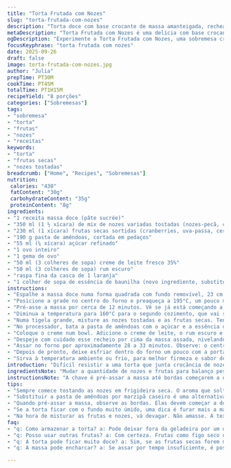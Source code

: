 ```yaml
---
title: "Torta Frutada com Nozes"
slug: "torta-frutada-com-nozes"
description: "Torta doce com base crocante de massa amanteigada, recheada com mistura rica de nozes tostadas, frutas secas, pasta de amêndoas e um toque de rum. Processo envolve pré-cozimento da massa para evitar que fique encharcada, depois recheio cremoso com textura firme e sabor complexo. Receita adapta nozes e frutas conforme o que tiver disponível, oferece aroma cítrico pela casca de laranja e um equilíbrio entre doçura e leve acidez das frutas. Ideal para sobremesa em épocas festivas ou para impressionar com ingredientes simples e resultados sofisticados."
metaDescription: "Torta Frutada com Nozes é uma delícia com base crocante e um recheio rico de frutas e nozes, ideal para impressionar!"
ogDescription: "Experimente a Torta Frutada com Nozes, uma sobremesa crocante e rica em sabores, perfeita para ocasiões especiais."
focusKeyphrase: "torta frutada com nozes"
date: 2025-09-26
draft: false
image: torta-frutada-com-nozes.jpg
author: "Julia"
prepTime: PT30M
cookTime: PT45M
totalTime: PT1H15M
recipeYield: "8 porções"
categories: ["Sobremesas"]
tags:
- "sobremesa"
- "torta"
- "frutas"
- "nozes"
- "receitas"
keywords:
- "torta"
- "frutas secas"
- "nozes tostadas"
breadcrumb: ["Home", "Recipes", "Sobremesas"]
nutrition: 
 calories: "430"
 fatContent: "30g"
 carbohydrateContent: "35g"
 proteinContent: "8g"
ingredients:
- "1 receita massa doce (pâte sucrée)"
- "350 ml (1 ½ xícara) de mix de nozes variadas tostadas (nozes-pecã, castanha de caju, pistache)"
- "230 ml (1 xícara) frutas secas sortidas (cranberries, uva-passa, cerejas, damasco em cubos)"
- "190 g pasta de amêndoas, cortada em pedaços"
- "55 ml (¼ xícara) açúcar refinado"
- "1 ovo inteiro"
- "1 gema de ovo"
- "50 ml (3 colheres de sopa) creme de leite fresco 35%"
- "50 ml (3 colheres de sopa) rum escuro"
- "raspa fina da casca de 1 laranja"
- "1 colher de sopa de essência de baunilha (novo ingrediente, substituindo parte do zesto para aroma adicional)"
instructions:
- "Espalhe a massa doce numa forma quadrada com fundo removível, 23 cm de lado, altura 2,5 cm. Pressione bem a massa nas bordas para evitar que descole. Não esqueça de furar o fundo com garfo — ajuda a liberar bolhas e mantém crocância. Leve à geladeira por uns 25 minutos para firmar, isso evita que encolha no forno."
- "Posicione a grade no centro do forno e preaqueça a 195°C, um pouco menos que indicado no clássico para controlar melhor o dourado da massa."
- "Pré-asse a massa por cerca de 12 minutos. Vê se já está começando a ganhar cor nas bordas e a base não parece mais crua no toque. Essa pré-cozida evita que a base absorva umidade do recheio e fique mole depois. Retire do forno e deixe esfriar totalmente antes de colocar o recheio."
- "Diminua a temperatura para 160°C para o segundo cozimento, que vai ser mais longo porém delicado para não escurecer demais os açúcares da amêndoa."
- "Numa tigela grande, misture as nozes tostadas e as frutas secas. Tento sempre variar, use o que está na despensa, trocar castanha do Pará por pecã, ou cranberries por damasco seco faz a diferença nas nuances."
- "No processador, bata a pasta de amêndoas com o açúcar e a essência de baunilha até formar creme homogêneo. Depois, junte o ovo inteiro e a gema, processando até a mistura ficar bem lisa, quase sedosa, sinal que proteína e gordura se incorporaram bem."
- "Coloque o creme num bowl. Adicione o creme de leite, o rum escuro e as raspas de laranja — esse óleo das cascas é ouro para dar frescor. Misture tudo com as frutas e nozes preparando o recheio."
- "Despeje com cuidado esse recheio por cima da massa assada, nivelando de leve para não compactar demais as frutas. Tenha mão firme, para não acumular líquido nas extremidades."
- "Assar no forno por aproximadamente 28 a 33 minutos. Observe: o centro deve estar firme ao toque, mas ainda um pouco macio, bordas douradas e aroma de noz e rum no ar. Pode fazer um teste com palito — ele pode sair com migalhas úmidas, não completamente seco."
- "Depois de pronto, deixe esfriar dentro do forno um pouco com a porta entreaberta, para evitar choque térmico que pode rachar a torta."
- "Sirva à temperatura ambiente ou frio, para melhor firmeza e sabor desenvolvido. Pode acompanhar com chantilly ou sorvete de baunilha simples — garante contraste de quente/frio, cremoso/seco."
introduction: "Difícil resistir a uma torta que junta crocância de nozes tostadas, doçura suculenta das frutas secas e cremosidade da pasta de amêndoas. Trabalhar essa combinação, que me rendeu algumas tentativas frustradas, foi um jogo de texturas e controle de forno. A massa doce pré-assada previne o desastroso fundo úmido, que é o terror de todo amante de tartes. O toque de rum escuro traz aquela profundidade que, aqui, não compete com as frutas, mas realça a complexidade da amêndoa, enquanto o aroma cítrico da laranja quebra o excesso de doçura. O segredo está mais na prática do que na receita, com ajustes finos de tempo e temperatura para alcançar a cor e o toque ideais."
ingredientsNote: "Mudar a quantidade de nozes e frutas para balanço pessoal. Tostar as nozes em frigideira seca antes melhora aroma e sabor, mas cuidado para não escurecer demais. Pasta de amêndoas pode ser substituída por marzipã caseiro para textura diferente, só aumente líquido se ficar muito denso. Se não tiver rum, use conhaque ou omitiria — ganha mas perde o toque especial. Raspas de laranja frescas são fundamentais, evite partes brancas para não amargar. Para veganos, substituir creme de leite por creme de coco, ovo por linhaça hidratada, mas o resultado muda bastante."
instructionsNote: "A chave é pré-assar a massa até bordas começarem a dourar, sinal de que a gordura já está liberada e criará barreira. Essa etapa evita muita frustração com massa encharcada. Mesclar pasta de amêndoas com açúcar antes de ovos evita coagulação desigual, a batida no processador é uma mão na roda para homogeneizar. Incorporar frutas e nozes delicadamente evita amassar ingredientes. Controlar forno entre pré-assar e assar final é crucial: muito quente escurece, muito baixo não assa direito. Se dourar rápido, coloque papel alumínio nos últimos minutos, assim mantém textura sem queimar. Deixe a torta esfriar lenta, redução brusca pode quebrar peça. Na dúvida, o teste do palito e o toque do dedo no centro confortam mais que tempo exato."
tips:
- "Sempre comece tostando as nozes em frigideira seca. O aroma que solta é incrível. Cuidado com o tempo, não escureça demais. Se o cheiro começar a mudar, é porque estão quase lá."
- "Substituir a pasta de amêndoas por marzipã caseiro é uma alternativa válida. A textura muda, então cuidado com a umidade. Pode precisar de mais líquido, não deixe ficar muito denso. Essa troca afeta o sabor."
- "Quando pré-assar a massa, observe as bordas. Elas devem começar a dourar levemente. Isso indica que a gordura liberou e criou a barreira necessária. Outra dica? Use papel alumínio se estiver dourando muito rápido."
- "Se a torta ficar com o fundo muito úmido, uma dica é furar mais a massa antes de assar. Isso ajuda a soltar o vapor. Outra solução é deixar esfriar no forno com a porta entreaberta. Evita choques térmicos."
- "Na hora de misturar as frutas e nozes, vá devagar. Não amasse. A textura das frutas é importante. Misturar com calma preserva os formatos. O ideal é incorporar bem, sem deixar grumos."
faq:
- "q: Como armazenar a torta? a: Pode deixar fora da geladeira por um dia. Se não for consumir, envolva bem em plástico e coloque na geladeira. Até uma semana, mas o ideal é comer fresquinha."
- "q: Posso usar outras frutas? a: Com certeza. Frutas como figo seco ou até abacaxi desidratado dão um toque diferente. Trocar as nozes também vale. A chave está na textura e sabor que você busca."
- "q: A torta pode ficar muito doce? a: Sim, se as frutas secas forem muito doces, cuidado com o açúcar. Ajuste a quantidade na receita se precisar. Fique de olho na mistura e ajuste conforme seu gosto."
- "q: A massa pode encharcar? a: Se assar por tempo insuficiente, é possível. A pré-assagem evita isso um pouco, mas não descuide. Se perceber, aumente a temperatura um pouco nos últimos minutos. Ajuda a secar."

---
```

